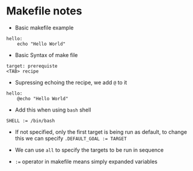 # Makefile notes

* Basic makefile example
```
hello:
    echo "Hello World"
```

* Basic Syntax of make file
```
target: prerequiste
<TAB> recipe
```

* Supressing echoing the recipe, we add `@` to it
```
hello:
    @echo "Hello World"
```

* Add this when using `bash` shell
```
SHELL := /bin/bash
```

* If not specified, only the first target is being run as default, to change this we can specify `.DEFAULT_GOAL := TARGET`

* We can use `all` to specify the targets to be run in sequence

* `:=` operator in makefile means simply expanded variables


